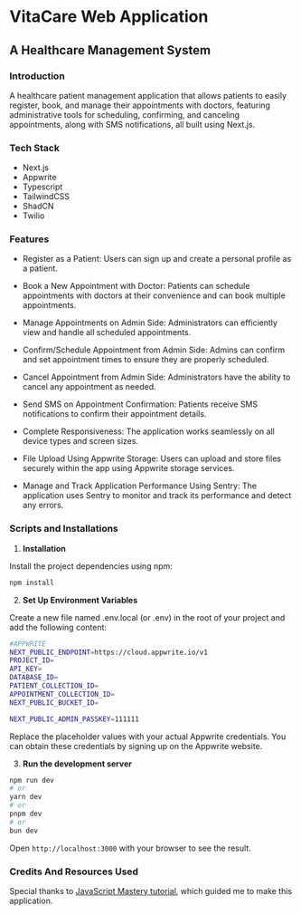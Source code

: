 # VitaCare Web Application

## A Healthcare Management System

### Introduction

A healthcare patient management application that allows patients to easily register, book, and manage their appointments with doctors, featuring administrative tools for scheduling, confirming, and canceling appointments, along with SMS notifications, all built using Next.js.

### Tech Stack

- Next.js
- Appwrite
- Typescript
- TailwindCSS
- ShadCN
- Twilio

### Features

- Register as a Patient: Users can sign up and create a personal profile as a patient.

- Book a New Appointment with Doctor: Patients can schedule appointments with doctors at their convenience and can book multiple appointments.

- Manage Appointments on Admin Side: Administrators can efficiently view and handle all scheduled appointments.

- Confirm/Schedule Appointment from Admin Side: Admins can confirm and set appointment times to ensure they are properly scheduled.

- Cancel Appointment from Admin Side: Administrators have the ability to cancel any appointment as needed.

- Send SMS on Appointment Confirmation: Patients receive SMS notifications to confirm their appointment details.

- Complete Responsiveness: The application works seamlessly on all device types and screen sizes.

- File Upload Using Appwrite Storage: Users can upload and store files securely within the app using Appwrite storage services.

- Manage and Track Application Performance Using Sentry: The application uses Sentry to monitor and track its performance and detect any errors.

### Scripts and Installations

1. **Installation**

Install the project dependencies using npm:

```bash
npm install
```

2. **Set Up Environment Variables**

Create a new file named .env.local (or .env) in the root of your project and add the following content:

```bash
#APPWRITE
NEXT_PUBLIC_ENDPOINT=https://cloud.appwrite.io/v1
PROJECT_ID=
API_KEY=
DATABASE_ID=
PATIENT_COLLECTION_ID=
APPOINTMENT_COLLECTION_ID=
NEXT_PUBLIC_BUCKET_ID=

NEXT_PUBLIC_ADMIN_PASSKEY=111111
```

Replace the placeholder values with your actual Appwrite credentials. You can obtain these credentials by signing up on the Appwrite website.

3. **Run the development server**

```bash
npm run dev
# or
yarn dev
# or
pnpm dev
# or
bun dev
```

Open `http://localhost:3000` with your browser to see the result.

### Credits And Resources Used

Special thanks to [JavaScript Mastery tutorial](https://youtu.be/lEflo_sc82g?si=MDchCy41nSaV-J2P), which guided me to make this application.